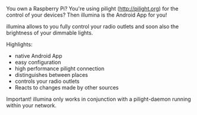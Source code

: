 You own a Raspberry Pi? You're using pilight (http://pilight.org)
for the control of your devices? Then illumina is the Android App for you!

illumina allows to you fully control your radio outlets and soon also 
the brightness of your dimmable lights.

Highlights:
* native Android App
* easy configuration
* high performance pilight connection
* distinguishes between places
* controls your radio outlets
* Reacts to changes made by other sources

Important!
illumina only works in conjunction with a pilight-daemon running
within your network.
